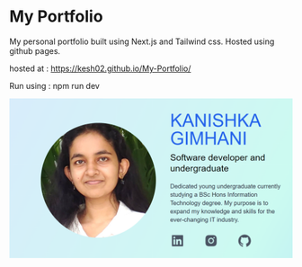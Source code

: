 # My Portfolio
 My personal portfolio built using Next.js and Tailwind css. Hosted using github pages.

hosted at : https://kesh02.github.io/My-Portfolio/

Run using : npm run dev

<img src="https://github.com/Kesh02/My-Portfolio/blob/main/port1.png">

